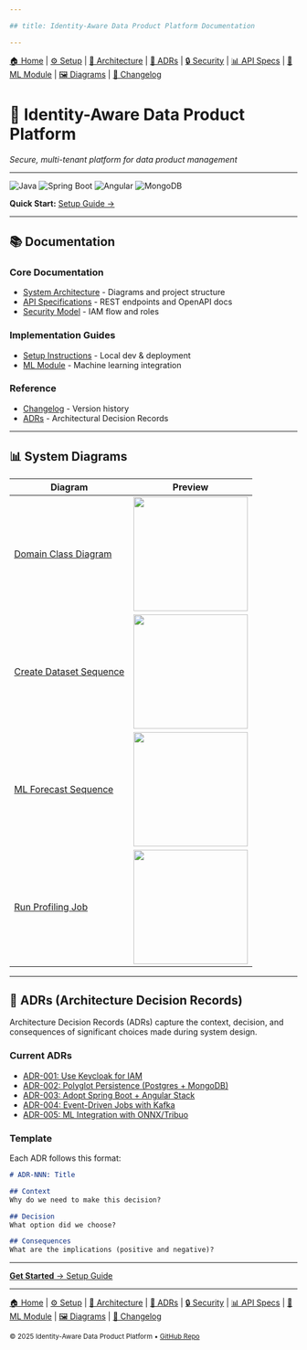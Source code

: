 ```yaml
---

## title: Identity-Aware Data Product Platform Documentation

---
```


[🏠 Home](index.md) | [⚙ Setup](setup.md) | [📐 Architecture](architecture.md) | [📜 ADRs](ADRs/index.md) | [🔒 Security](security.md) | [📊 API Specs](api-specs.md) | [🤖 ML Module](ml-module.md) | [🖼 Diagrams](diagrams.md) | [📝 Changelog](CHANGELOG.md)

# 🔐 Identity-Aware Data Product Platform

*Secure, multi-tenant platform for data product management*

---

![Java](https://img.shields.io/badge/Java-21-blue)
![Spring Boot](https://img.shields.io/badge/Spring_Boot-3.3-green)
![Angular](https://img.shields.io/badge/Angular-18-red)
![MongoDB](https://img.shields.io/badge/MongoDB-7%2B-green)

**Quick Start:** [Setup Guide →](setup.md)

---

## 📚 Documentation

### Core Documentation

* [System Architecture](architecture.md) - Diagrams and project structure
* [API Specifications](api-specs.md) - REST endpoints and OpenAPI docs
* [Security Model](security.md) - IAM flow and roles

### Implementation Guides

* [Setup Instructions](setup.md) - Local dev & deployment
* [ML Module](ml-module.md) - Machine learning integration

### Reference

* [Changelog](CHANGELOG.md) - Version history
* [ADRs](ADRs/index.md) - Architectural Decision Records

---

## 📊 System Diagrams

| Diagram                                                | Preview                                                  |
| ------------------------------------------------------ | -------------------------------------------------------- |
| [Domain Class Diagram](diagrams/domain.png)            | <img src="diagrams/domain.png" width="200"/>             |
| [Create Dataset Sequence](diagrams/create_dataset.png) | <img src="diagrams/create_dataset.png" width="200"/>     |
| [ML Forecast Sequence](diagrams/ml_forecast.png)       | <img src="diagrams/ml_forecast.png" width="200"/>        |
| [Run Profiling Job](diagrams/run_profilling_job.png)   | <img src="diagrams/run_profilling_job.png" width="200"/> |

---

## 📝 ADRs (Architecture Decision Records)

Architecture Decision Records (ADRs) capture the context, decision, and consequences of significant choices made during system design.

### Current ADRs

* [ADR-001: Use Keycloak for IAM](ADRs/ADR-001-use-keycloak.md)
* [ADR-002: Polyglot Persistence (Postgres + MongoDB)](ADRs/ADR-002-polyglot-persistence.md)
* [ADR-003: Adopt Spring Boot + Angular Stack](ADRs/ADR-003-spring-boot-angular.md)
* [ADR-004: Event-Driven Jobs with Kafka](ADRs/ADR-004-kafka-jobs.md)
* [ADR-005: ML Integration with ONNX/Tribuo](ADRs/ADR-005-ml-integration.md)

### Template

Each ADR follows this format:

```md
# ADR-NNN: Title

## Context
Why do we need to make this decision?

## Decision
What option did we choose?

## Consequences
What are the implications (positive and negative)?
```

---

[**Get Started** → Setup Guide](setup.md)

---

[🏠 Home](index.md) | [⚙ Setup](setup.md) | [📐 Architecture](architecture.md) | [📜 ADRs](ADRs/index.md) | [🔒 Security](security.md) | [📊 API Specs](api-specs.md) | [🤖 ML Module](ml-module.md) | [🖼 Diagrams](diagrams.md) | [📝 Changelog](CHANGELOG.md)

<sub>© 2025 Identity-Aware Data Product Platform • [GitHub Repo](https://github.com/BenjaminBatte/platform-api)</sub>
